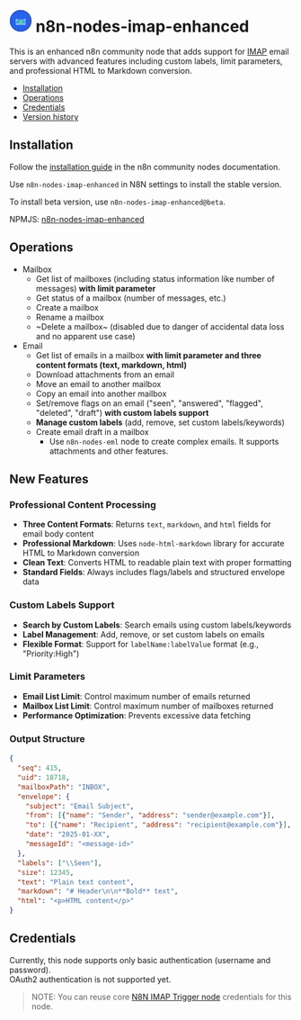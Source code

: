 # <img src="nodes/Imap/node-imap-enhanced-icon.svg"  height="40"> n8n-nodes-imap-enhanced

This is an enhanced n8n community node that adds support for [IMAP](https://en.wikipedia.org/wiki/Internet_Message_Access_Protocol) email servers with advanced features including custom labels, limit parameters, and professional HTML to Markdown conversion.

* [Installation](#installation)  
* [Operations](#operations)  
* [Credentials](#credentials)
* [Version history](CHANGELOG.md)

## Installation

Follow the [installation guide](https://docs.n8n.io/integrations/community-nodes/installation/) in the n8n community nodes documentation.

Use `n8n-nodes-imap-enhanced` in N8N settings to install the stable version.

To install beta version, use `n8n-nodes-imap-enhanced@beta`.

NPMJS: [n8n-nodes-imap-enhanced](https://www.npmjs.com/package/n8n-nodes-imap-enhanced)


## Operations

* Mailbox
  * Get list of mailboxes (including status information like number of messages) **with limit parameter**
  * Get status of a mailbox (number of messages, etc.)
  * Create a mailbox
  * Rename a mailbox
  * ~Delete a mailbox~ (disabled due to danger of accidental data loss and no apparent use case)
* Email
  * Get list of emails in a mailbox **with limit parameter and three content formats (text, markdown, html)**
  * Download attachments from an email
  * Move an email to another mailbox
  * Copy an email into another mailbox
  * Set/remove flags on an email ("seen", "answered", "flagged", "deleted", "draft") **with custom labels support**
  * **Manage custom labels** (add, remove, set custom labels/keywords)
  * Create email draft in a mailbox
    * Use `n8n-nodes-eml` node to create complex emails. It supports attachments and other features.

## New Features

### Professional Content Processing
- **Three Content Formats**: Returns `text`, `markdown`, and `html` fields for email body content
- **Professional Markdown**: Uses `node-html-markdown` library for accurate HTML to Markdown conversion
- **Clean Text**: Converts HTML to readable plain text with proper formatting
- **Standard Fields**: Always includes flags/labels and structured envelope data

### Custom Labels Support
- **Search by Custom Labels**: Search emails using custom labels/keywords
- **Label Management**: Add, remove, or set custom labels on emails
- **Flexible Format**: Support for `labelName:labelValue` format (e.g., "Priority:High")

### Limit Parameters
- **Email List Limit**: Control maximum number of emails returned
- **Mailbox List Limit**: Control maximum number of mailboxes returned
- **Performance Optimization**: Prevents excessive data fetching

### Output Structure
```json
{
  "seq": 415,
  "uid": 18718,
  "mailboxPath": "INBOX",
  "envelope": {
    "subject": "Email Subject",
    "from": [{"name": "Sender", "address": "sender@example.com"}],
    "to": [{"name": "Recipient", "address": "recipient@example.com"}],
    "date": "2025-01-XX",
    "messageId": "<message-id>"
  },
  "labels": ["\\Seen"],
  "size": 12345,
  "text": "Plain text content",
  "markdown": "# Header\n\n**Bold** text",
  "html": "<p>HTML content</p>"
}
```

## Credentials

Currently, this node supports only basic authentication (username and password).  
OAuth2 authentication is not supported yet.  

> NOTE: You can reuse core [N8N IMAP Trigger node](https://docs.n8n.io/integrations/builtin/credentials/imap/) credentials for this node.


